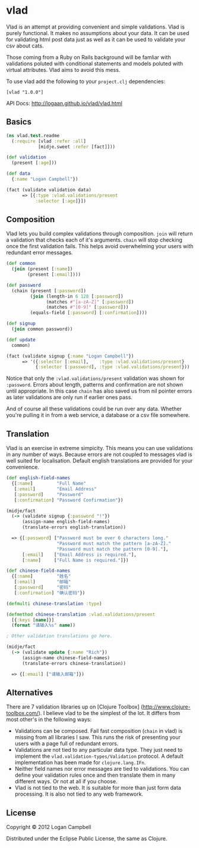 # vlad

Vlad is an attempt at providing convenient and simple validations. Vlad is
purely functional. It makes no assumptions about your data. It can be used for
validating html post data just as well as it can be used to validate your
csv about cats.

Those coming from a Ruby on Rails background will be famliar with validations
poluted with conditional statements and models poluted with virtual attributes.
Vlad aims to avoid this mess.

To use vlad add the following to your `project.clj` dependencies:

    [vlad "1.0.0"]

API Docs: <http://logaan.github.io/vlad/vlad.html>

## Basics

```clojure
(ns vlad.test.readme
  (:require [vlad :refer :all]
            [midje.sweet :refer [fact]]))

(def validation
  (present [:age]))

(def data
  {:name "Logan Campbell"})

(fact (validate validation data)
      => [{:type :vlad.validations/present
           :selector [:age]}])
```

## Composition

Vlad lets you build complex validations through composition. `join` will return
a validation that checks each of it's arguments. `chain` will stop checking
once the first validation fails. This helps avoid overwhelming your users with
redundant error messages.

```clojure
(def common
  (join (present [:name])
        (present [:email])))

(def password
  (chain (present [:password])
         (join (length-in 6 128 [:password])
               (matches #"[a-zA-Z]" [:password])
               (matches #"[0-9]" [:password]))
         (equals-field [:password] [:confirmation])))

(def signup
  (join common password))

(def update
  common)

(fact (validate signup {:name "Logan Campbell"})
      => '({:selector [:email],    :type :vlad.validations/present}
           {:selector [:password], :type :vlad.validations/present}))
```

Notice that only the `:vlad.validations/present` validation was shown for
`:password`. Errors about length, patterns and confirmation are not shown until
appropriate. In this case `chain` has also saved us from nil pointer errors as
later validations are only run if earlier ones pass.

And of course all these validations could be run over any data. Whether you're
pulling it in from a web service, a database or a csv file somewhere.

## Translation

Vlad is an exercise in extreme simpicity. This means you can use validations in
any number of ways. Because errors are not coupled to messages vlad is well
suited for localisation. Default english translations are provided for your
convenience.

```clojure
(def english-field-names
  {[:name]         "Full Name"
   [:email]        "Email Address"
   [:password]     "Password"
   [:confirmation] "Password Confirmation"})

(midje/fact
  (-> (validate signup {:password "!"})
      (assign-name english-field-names)
      (translate-errors english-translation))

  => {[:password] ["Password must be over 6 characters long."
                   "Password must match the pattern [a-zA-Z]."
                   "Password must match the pattern [0-9]."],
      [:email]    ["Email Address is required."],
      [:name]     ["Full Name is required."]})

(def chinese-field-names
  {[:name]         "姓名"
   [:email]        "邮箱"
   [:password]     "密码"
   [:confirmation] "确认密码"})

(defmulti chinese-translation :type)

(defmethod chinese-translation :vlad.validations/present
  [{:keys [name]}]
  (format "请输入%s" name))

; Other validation translations go here.

(midje/fact
  (-> (validate update {:name "Rich"})
      (assign-name chinese-field-names)
      (translate-errors chinese-translation))

  => {[:email] ["请输入邮箱"]})
```

## Alternatives

There are 7 validation libraries up on [Clojure Toolbox]
(http://www.clojure-toolbox.com/). I believe vlad to be the simplest of the
lot. It differs from most other's in the following ways:

* Validations can be composed. Fail fast composition (`chain` in vlad) is
  missing from all libraries I saw. This runs the risk of presenting your users
  with a page full of redundant errors.
* Validations are not tied to any particular data type. They just need to
  implement the `vlad.validation-types/Validation` protocol. A default
  implementation has been made for `clojure.lang.IFn`.
* Neither field names nor error messages are tied to validations. You can
  define your validation rules once and then translate them in many different
  ways. Or not at all if you choose.
* Vlad is not tied to the web. It is suitable for more than just form data
  processing. It is also not tied to any web framework.

## License

Copyright © 2012 Logan Campbell

Distributed under the Eclipse Public License, the same as Clojure.


